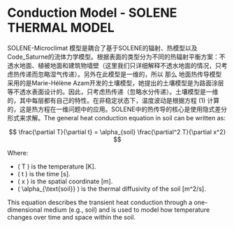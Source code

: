 # Conduction Model - SOLENE THERMAL MODEL

SOLENE-Microclimat 模型是耦合了基于SOLENE的辐射、热模型以及Code_Saturne的流体力学模型。根据表面的类型分为不同的热辐射平衡方案：不透水地面、植被地面和建筑物墙壁（这里我们只详细解释不透水地面的情况，只考虑热传递而忽略湿气传递）。另外在此模型是一维的，所以
那么
地面热传导模型采用的是Marie-Hélène Azam开发的土壤模型，她提出的土壤模型是为路面涂层等不透水表面设计的。因此，只考虑热传递（忽略水分传递）。土壤模型是一维的，其中每层都有自己的特性。在非稳定状态下，温度波动是根据方程 (1) 计算的，这是热方程在一维问题中的应用。SOLENE中的热传导的核心是使用隐式差分形式来求解。The general heat conduction equation in soil can be written as:

$$
\frac{\partial T}{\partial t} = \alpha_{soil} \frac{\partial^2 T}{\partial x^2} 
$$

Where:

- \( T \) is the temperature [K].
- \( t \) is the time [s].
- \( x \) is the spatial coordinate [m].
- \( \\alpha_{\\text{soil}} \) is the thermal diffusivity of the soil [m^2/s].

This equation describes the transient heat conduction through a one-dimensional medium (e.g., soil) and is used to model how temperature changes over time and space within the soil.
